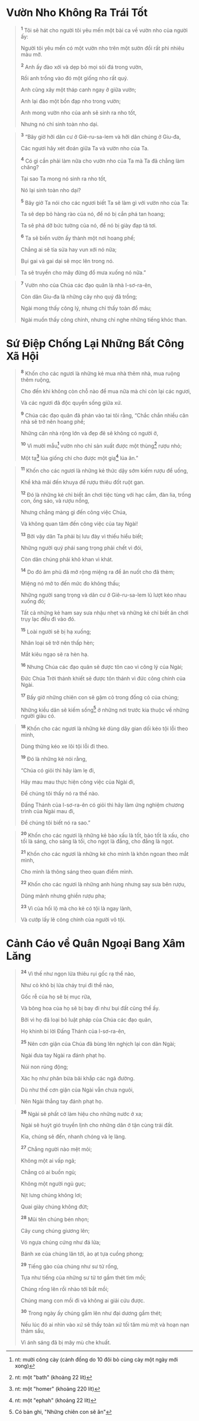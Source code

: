 # Vườn Nho Không Ra Trái Tốt

> <sup><b>1</b></sup> Tôi sẽ hát cho người tôi yêu mến một bài ca về vườn nho của người ấy:
> 
> Người tôi yêu mến có một vườn nho trên một sườn đồi rất phì nhiêu màu mỡ.
> 
> <sup><b>2</b></sup> Anh ấy đào xới và dẹp bỏ mọi sỏi đá trong vườn,
> 
> Rồi anh trồng vào đó một giống nho rất quý.
> 
> Anh cũng xây một tháp canh ngay ở giữa vườn;
> 
> Anh lại đào một bồn đạp nho trong vườn;
> 
> Anh mong vườn nho của anh sẽ sinh ra nho tốt,
> 
> Nhưng nó chỉ sinh toàn nho dại.
>


> <sup><b>3</b></sup> “Bây giờ hỡi dân cư ở Giê-ru-sa-lem và hỡi dân chúng ở Giu-đa,
> 
> Các ngươi hãy xét đoán giữa Ta và vườn nho của Ta.
> 
> <sup><b>4</b></sup> Có gì cần phải làm nữa cho vườn nho của Ta mà Ta đã chẳng làm chăng?
> 
> Tại sao Ta mong nó sinh ra nho tốt,
> 
> Nó lại sinh toàn nho dại?
> 
> <sup><b>5</b></sup> Bây giờ Ta nói cho các ngươi biết Ta sẽ làm gì với vườn nho của Ta:
> 
> Ta sẽ dẹp bỏ hàng rào của nó, để nó bị cắn phá tan hoang;
> 
> Ta sẽ phá dỡ bức tường của nó, để nó bị giày đạp tả tơi.
> 
> <sup><b>6</b></sup> Ta sẽ biến vườn ấy thành một nơi hoang phế;
> 
> Chẳng ai sẽ tỉa sửa hay vun xới nó nữa;
> 
> Bụi gai và gai dại sẽ mọc lên trong nó.
> 
> Ta sẽ truyền cho mây đừng đổ mưa xuống nó nữa.”
>


> <sup><b>7</b></sup> Vườn nho của Chúa các đạo quân là nhà I-sơ-ra-ên,
> 
> Còn dân Giu-đa là những cây nho quý đã trồng;
> 
> Ngài mong thấy công lý, nhưng chỉ thấy toàn đổ máu;
> 
> Ngài muốn thấy công chính, nhưng chỉ nghe những tiếng khóc than.
>

# Sứ Ðiệp Chống Lại Những Bất Công Xã Hội

> <sup><b>8</b></sup> Khốn cho các ngươi là những kẻ mua nhà thêm nhà, mua ruộng thêm ruộng,
> 
> Cho đến khi không còn chỗ nào để mua nữa mà chỉ còn lại các ngươi,
> 
> Và các ngươi đã độc quyền sống giữa xứ.
> 
> <sup><b>9</b></sup> Chúa các đạo quân đã phán vào tai tôi rằng, “Chắc chắn nhiều căn nhà sẽ trở nên hoang phế;
> 
> Những căn nhà rộng lớn và đẹp đẽ sẽ không có người ở,
> 
> <sup><b>10</b></sup> Vì mười mẫu[^1] vườn nho chỉ sản xuất được một thùng[^2] rượu nhỏ;
> 
> Một tạ[^3] lúa giống chỉ cho được một giạ[^4] lúa ăn.”
>


> <sup><b>11</b></sup> Khốn cho các ngươi là những kẻ thức dậy sớm kiếm rượu để uống,
> 
> Khề khà mãi đến khuya để rượu thiêu đốt ruột gan.
> 
> <sup><b>12</b></sup> Ðó là những kẻ chỉ biết ăn chơi tiệc tùng với hạc cầm, đàn lia, trống con, ống sáo, và rượu nồng,
> 
> Nhưng chẳng màng gì đến công việc Chúa,
> 
> Và không quan tâm đến công việc của tay Ngài!
> 
> <sup><b>13</b></sup> Bởi vậy dân Ta phải bị lưu đày vì thiếu hiểu biết;
> 
> Những người quý phái sang trọng phải chết vì đói,
> 
> Còn dân chúng phải khô khan vì khát.
> 
> <sup><b>14</b></sup> Do đó âm phủ đã mở rộng miệng ra để ăn nuốt cho đã thèm;
> 
> Miệng nó mở to đến mức đo không thấu;
> 
> Những người sang trọng và dân cư ở Giê-ru-sa-lem lũ lượt kéo nhau xuống đó;
> 
> Tất cả những kẻ ham say sưa nhậu nhẹt và những kẻ chỉ biết ăn chơi trụy lạc đều đi vào đó.
> 
> <sup><b>15</b></sup> Loài người sẽ bị hạ xuống;
> 
> Nhân loại sẽ trở nên thấp hèn;
> 
> Mắt kiêu ngạo sẽ ra hèn hạ.
> 
> <sup><b>16</b></sup> Nhưng Chúa các đạo quân sẽ được tôn cao vì công lý của Ngài;
> 
> Ðức Chúa Trời thánh khiết sẽ được tôn thánh vì đức công chính của Ngài.
> 
> <sup><b>17</b></sup> Bấy giờ những chiên con sẽ gặm cỏ trong đồng cỏ của chúng;
> 
> Những kiều dân sẽ kiếm sống[^5] ở những nơi trước kia thuộc về những người giàu có.
>


> <sup><b>18</b></sup> Khốn cho các ngươi là những kẻ dùng dây gian dối kéo tội lỗi theo mình,
> 
> Dùng thừng kéo xe lôi tội lỗi đi theo.
> 
> <sup><b>19</b></sup> Ðó là những kẻ nói rằng,
> 
> “Chúa có giỏi thì hãy làm lẹ đi,
> 
> Hãy mau mau thực hiện công việc của Ngài đi,
> 
> Ðể chúng tôi thấy nó ra thế nào.
> 
> Ðấng Thánh của I-sơ-ra-ên có giỏi thì hãy làm ứng nghiệm chương trình của Ngài mau đi,
> 
> Ðể chúng tôi biết nó ra sao.”
>


> <sup><b>20</b></sup> Khốn cho các ngươi là những kẻ bảo xấu là tốt, bảo tốt là xấu, cho tối là sáng, cho sáng là tối, cho ngọt là đắng, cho đắng là ngọt.
> 
> <sup><b>21</b></sup> Khốn cho các ngươi là những kẻ cho mình là khôn ngoan theo mắt mình,
> 
> Cho mình là thông sáng theo quan điểm mình.
> 
> <sup><b>22</b></sup> Khốn cho các ngươi là những anh hùng nhưng say sưa bên rượu,
> 
> Dũng mãnh nhưng ghiền rượu pha;
> 
> <sup><b>23</b></sup> Vì của hối lộ mà cho kẻ có tội là ngay lành,
> 
> Và cướp lấy lẽ công chính của người vô tội.
>

# Cảnh Cáo về Quân Ngoại Bang Xâm Lăng

> <sup><b>24</b></sup> Vì thế như ngọn lửa thiêu rụi gốc rạ thể nào,
> 
> Như cỏ khô bị lửa cháy trụi đi thể nào,
> 
> Gốc rễ của họ sẽ bị mục rữa,
> 
> Và bông hoa của họ sẽ bị bay đi như bụi đất cũng thể ấy.
> 
> Bởi vì họ đã loại bỏ luật pháp của Chúa các đạo quân,
> 
> Họ khinh bỉ lời Ðấng Thánh của I-sơ-ra-ên,
> 
> <sup><b>25</b></sup> Nên cơn giận của Chúa đã bùng lên nghịch lại con dân Ngài;
> 
> Ngài đưa tay Ngài ra đánh phạt họ.
> 
> Núi non rúng động;
> 
> Xác họ như phân bừa bãi khắp các ngả đường.
> 
> Dù như thế cơn giận của Ngài vẫn chưa nguôi,
> 
> Nên Ngài thẳng tay đánh phạt họ.
>


> <sup><b>26</b></sup> Ngài sẽ phất cờ làm hiệu cho những nước ở xa;
> 
> Ngài sẽ huýt gió truyền lịnh cho những dân ở tận cùng trái đất.
> 
> Kìa, chúng sẽ đến, nhanh chóng và lẹ làng.
> 
> <sup><b>27</b></sup> Chẳng người nào mệt mỏi;
> 
> Không một ai vấp ngã;
> 
> Chẳng có ai buồn ngủ;
> 
> Không một người ngủ gục;
> 
> Nịt lưng chúng không lơi;
> 
> Quai giày chúng không đứt;
> 
> <sup><b>28</b></sup> Mũi tên chúng bén nhọn;
> 
> Cây cung chúng giương lên;
> 
> Vó ngựa chúng cứng như đá lửa;
> 
> Bánh xe của chúng lăn tới, ào ạt tựa cuồng phong;
> 
> <sup><b>29</b></sup> Tiếng gào của chúng như sư tử rống,
> 
> Tựa như tiếng của những sư tử tơ gầm thét tìm mồi;
> 
> Chúng rống lên rồi nhào tới bắt mồi;
> 
> Chúng mang con mồi đi và không ai giải cứu được.
> 
> <sup><b>30</b></sup> Trong ngày ấy chúng gầm lên như đại dương gầm thét;
> 
> Nếu lúc đó ai nhìn vào xứ sẽ thấy toàn xứ tối tăm mù mịt và hoạn nạn thảm sầu,
> 
> Vì ánh sáng đã bị mây mù che khuất.
>

[^1]: nt: mười công cày (cánh đồng do 10 đôi bò cùng cày một ngày mới xong)
[^2]: nt: một "bath" (khoảng 22 lít)
[^3]: nt: một "homer" (khoảng 220 lít)
[^4]: nt: một "ephah" (khoảng 22 lít)
[^5]: Có bản ghi, "Những chiên con sẽ ăn"
